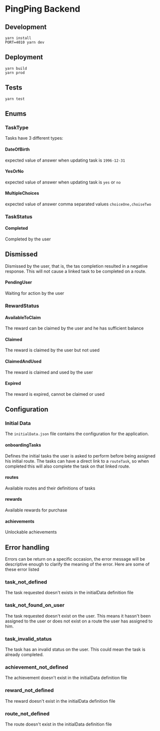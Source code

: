 # PingPing Backend

## Development

```
yarn install
PORT=4010 yarn dev
```

## Deployment

```
yarn build
yarn prod
```

## Tests

```
yarn test
```

## Enums

### TaskType

Tasks have 3 different types:

#### DateOfBirth

expected value of answer when updating task is `1996-12-31`

#### YesOrNo

expected value of answer when updating task is `yes` or `no`

#### MultipleChoices

expected value of answer comma separated values `choiceOne,choiseTwo`

### TaskStatus

#### Completed

Completed by the user

## Dismissed

Dismissed by the user, that is, the tas completion resulted in a negative response. This will not cause a linked task to be completed on a route.

#### PendingUser

Waiting for action by the user

### RewardStatus

#### AvailableToClaim

The reward can be claimed by the user and he has sufficient balance

#### Claimed

The reward is claimed by the user but not used

#### ClaimedAndUsed

The reward is claimed and used by the user

#### Expired

The reward is expired, cannot be claimed or used

## Configuration

### Initial Data

The `initialData.json` file contains the configuration for the application.

#### onboardingTasks

Defines the initial tasks the user is asked to perform before being assigned his initial route. The tasks can have a direct link to a `routeTask`, so when completed this will also complete the task on that linked route.

#### routes

Available routes and their definitions of tasks

#### rewards

Available rewards for purchase

#### achievements

Unlockable achievements

## Error handling

Errors can be return on a specific occasion, the error message will be descriptive enough to clarify the meaning of the error. Here are some of these error listed

### task_not_defined

The task requested doesn't exists in the initialData definition file

### task_not_found_on_user

The task requested doesn't exist on the user. This means it hassn't been assigned to the user or does not exist on a route the user has assigned to him.

### task_invalid_status

The task has an invalid status on the user. This could mean the task is already completed.

### achievement_not_defined

The achievement doesn't exist in the initialData definition file

### reward_not_defined

The reward doesn't exist in the initialData definition file

### route_not_defined

The route doesn't exist in the initialData definition file
